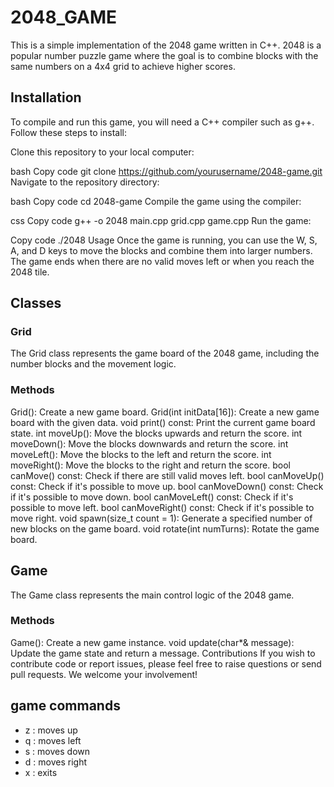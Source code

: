 # 2048_GAME
This is a simple implementation of the 2048 game written in C++. 2048 is a popular number puzzle game where the goal is to combine blocks with the same numbers on a 4x4 grid to achieve higher scores.

## Installation
To compile and run this game, you will need a C++ compiler such as g++. Follow these steps to install:

Clone this repository to your local computer:

bash
Copy code
git clone https://github.com/yourusername/2048-game.git
Navigate to the repository directory:

bash
Copy code
cd 2048-game
Compile the game using the compiler:

css
Copy code
g++ -o 2048 main.cpp grid.cpp game.cpp
Run the game:

Copy code
./2048
Usage
Once the game is running, you can use the W, S, A, and D keys to move the blocks and combine them into larger numbers. The game ends when there are no valid moves left or when you reach the 2048 tile.

## Classes
### Grid
The Grid class represents the game board of the 2048 game, including the number blocks and the movement logic.

### Methods
Grid(): Create a new game board.
Grid(int initData[16]): Create a new game board with the given data.
void print() const: Print the current game board state.
int moveUp(): Move the blocks upwards and return the score.
int moveDown(): Move the blocks downwards and return the score.
int moveLeft(): Move the blocks to the left and return the score.
int moveRight(): Move the blocks to the right and return the score.
bool canMove() const: Check if there are still valid moves left.
bool canMoveUp() const: Check if it's possible to move up.
bool canMoveDown() const: Check if it's possible to move down.
bool canMoveLeft() const: Check if it's possible to move left.
bool canMoveRight() const: Check if it's possible to move right.
void spawn(size_t count = 1): Generate a specified number of new blocks on the game board.
void rotate(int numTurns): Rotate the game board.
## Game
The Game class represents the main control logic of the 2048 game.

### Methods
Game(): Create a new game instance.
void update(char*& message): Update the game state and return a message.
Contributions
If you wish to contribute code or report issues, please feel free to raise questions or send pull requests. We welcome your involvement!


## game commands

- z : moves up
- q : moves left
- s : moves down
- d : moves right
- x : exits

